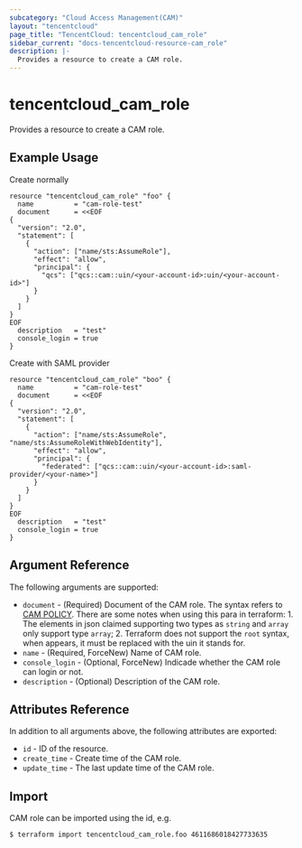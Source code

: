 ```yaml
---
subcategory: "Cloud Access Management(CAM)"
layout: "tencentcloud"
page_title: "TencentCloud: tencentcloud_cam_role"
sidebar_current: "docs-tencentcloud-resource-cam_role"
description: |-
  Provides a resource to create a CAM role.
---
```


# tencentcloud_cam_role

Provides a resource to create a CAM role.

## Example Usage

Create normally

```hcl
resource "tencentcloud_cam_role" "foo" {
  name          = "cam-role-test"
  document      = <<EOF
{
  "version": "2.0",
  "statement": [
    {
      "action": ["name/sts:AssumeRole"],
      "effect": "allow",
      "principal": {
        "qcs": ["qcs::cam::uin/<your-account-id>:uin/<your-account-id>"]
      }
    }
  ]
}
EOF
  description   = "test"
  console_login = true
}
```

Create with SAML provider

```hcl
resource "tencentcloud_cam_role" "boo" {
  name          = "cam-role-test"
  document      = <<EOF
{
  "version": "2.0",
  "statement": [
    {
      "action": ["name/sts:AssumeRole", "name/sts:AssumeRoleWithWebIdentity"],
      "effect": "allow",
      "principal": {
        "federated": ["qcs::cam::uin/<your-account-id>:saml-provider/<your-name>"]
      }
    }
  ]
}
EOF
  description   = "test"
  console_login = true
}
```

## Argument Reference

The following arguments are supported:

* `document` - (Required) Document of the CAM role. The syntax refers to [CAM POLICY](https://intl.cloud.tencent.com/document/product/598/10604). There are some notes when using this para in terraform: 1. The elements in json claimed supporting two types as `string` and `array` only support type `array`; 2. Terraform does not support the `root` syntax, when appears, it must be replaced with the uin it stands for.
* `name` - (Required, ForceNew) Name of CAM role.
* `console_login` - (Optional, ForceNew) Indicade whether the CAM role can login or not.
* `description` - (Optional) Description of the CAM role.

## Attributes Reference

In addition to all arguments above, the following attributes are exported:

* `id` - ID of the resource.
* `create_time` - Create time of the CAM role.
* `update_time` - The last update time of the CAM role.


## Import

CAM role can be imported using the id, e.g.

```
$ terraform import tencentcloud_cam_role.foo 4611686018427733635
```

